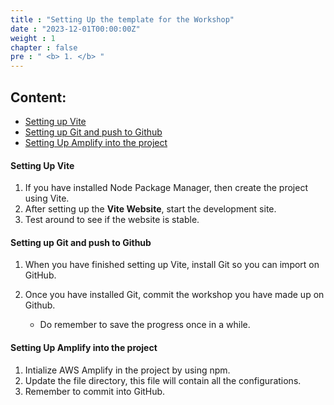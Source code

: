 ```yaml
---
title : "Setting Up the template for the Workshop"
date : "2023-12-01T00:00:00Z"
weight : 1
chapter : false
pre : " <b> 1. </b> "
---
```


## Content:
- [Setting up Vite](#setting-up-vite)
- [Setting up Git and push to Github](#setting-up-git-and-push-to-github)
- [Setting Up Amplify into the project](#setting-up-amplify-into-the-project)

#### Setting Up Vite

1. If you have installed Node Package Manager, then create the project using Vite.
2. After setting up the **Vite Website**, start the development site.
3. Test around to see if the website is stable. 

#### Setting up Git and push to Github

1. When you have finished setting up Vite, install Git so you can import on GitHub.
2. Once you have installed Git, commit the workshop you have made up on Github. 

    - Do remember to save the progress once in a while. 

#### Setting Up Amplify into the project

1. Intialize AWS Amplify in the project by using npm.
2. Update the file directory, this file will contain all the configurations.
3. Remember to commit into GitHub.